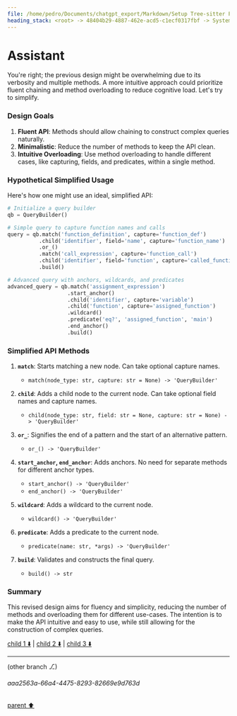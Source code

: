 ```yaml
---
file: /home/pedro/Documents/chatgpt_export/Markdown/Setup Tree-sitter Python parser.md
heading_stack: <root> -> 48404b29-4887-462e-acd5-c1ecf0317fbf -> System -> 116c69b9-0217-4c43-bedc-42dcbf0f826d -> System -> aaa2b2b9-a972-49a4-8072-387253454bc2 -> User -> 65ebe623-cb59-4071-a891-b0ecac4a7299 -> Assistant -> 3b9d8f44-31ea-4a18-a85c-2144c2c1c659 -> Tool -> 74a3cf29-c1fc-4242-817b-f8e9f83315ef -> Assistant -> 8801ae9a-ded1-475a-a3e9-bd817697ad99 -> Tool -> 133fb8b4-7853-4484-b203-3efbc6ed24b1 -> Assistant -> aaa293e9-a16a-4dcb-bf1e-e1a857731e97 -> User -> 953ccdca-be2f-4765-bdf5-13151dff1986 -> Assistant -> 9f67d0a5-d0f4-44e9-8fa7-40963c60e88f -> Tool -> 4dc004ce-1401-4ffc-871d-bd967d2f63a9 -> Assistant -> 99984851-9314-483f-a2a3-126c895dec19 -> Assistant -> da744ba2-ecd2-4dc0-8655-fa8aaee2bf9b -> Tool -> 15f61e74-54fd-47d9-8008-f0d889bf12b7 -> Assistant -> aaa2d60b-338e-4152-9e50-83b6a20eff30 -> User -> de6b35bd-5bff-4de0-95b8-221d8d435c40 -> Assistant -> 4cdff389-2396-4ab1-be1d-8b1b82078b94 -> Tool -> 4cb279b0-a577-45ef-94ca-c4387df6dbab -> Assistant -> aaa2cde9-4bc5-421a-8b93-1227a5b142ce -> User -> 08eb7667-59b0-4428-bac9-03470a3c43e9 -> Assistant -> da0e3adc-f279-4bb0-8190-f613e2c89c6f -> Tool -> ea4b757d-c12b-4ea8-9576-483fac3d32d7 -> Assistant -> aaa2fadc-e768-42c3-8f1d-1e2175896635 -> User -> 0ca77f9c-ecfc-4df4-be6b-ec2c96eb4460 -> Assistant -> aaa2bf74-6601-4af7-bc2d-ab12017d2dac -> User -> 0eaa25f5-df9f-4760-8870-6c10e86e7b93 -> Assistant -> Base Classes and Data Models -> Builder Pattern -> Idiomatic Use -> Query Serialization -> Support for Complex Queries -> Convenience Functions -> DSL-like Experience -> Trade-offs and Considerations -> Conclusion -> aaa29063-77a1-4d2e-bd50-f6ee519da7f6 -> User -> e05fc06a-8b75-42da-b78a-c76514e42642 -> Assistant -> Basic Building Blocks -> Dataclasses for Basic Blocks -> Builder Pattern -> QueryBuilder Class -> Composing Complex Queries -> Example Usage -> Extending for Advanced Features -> Validating Queries -> Type Safety and Intellisense -> Summary -> aaa293aa-2e35-42a9-975e-2c60025c5c81 -> User -> e39c17cd-eb8c-44f0-921c-f747f586900f -> Assistant -> Hypothetical Usage -> API Design -> Node Construction and Capture -> Field Qualification -> Grouping and Nesting -> Anchors and Wildcards -> Predicates -> Data Structures -> Query Builder Class -> Query Validation and Building -> Summary -> aaa22527-f7af-4d58-9cde-1ff0cf27b18f -> User -> acf2e97a-76ad-4094-9e62-d942f0e2cf8f -> Assistant
---
```

# Assistant

You're right; the previous design might be overwhelming due to its verbosity and multiple methods. A more intuitive approach could prioritize fluent chaining and method overloading to reduce cognitive load. Let's try to simplify.

### Design Goals

1. **Fluent API**: Methods should allow chaining to construct complex queries naturally.
2. **Minimalistic**: Reduce the number of methods to keep the API clean.
3. **Intuitive Overloading**: Use method overloading to handle different cases, like capturing, fields, and predicates, within a single method.

### Hypothetical Simplified Usage

Here's how one might use an ideal, simplified API:

```python
# Initialize a query builder
qb = QueryBuilder()

# Simple query to capture function names and calls
query = qb.match('function_definition', capture='function_def')
          .child('identifier', field='name', capture='function_name')
          .or_()
          .match('call_expression', capture='function_call')
          .child('identifier', field='function', capture='called_function')
          .build()

# Advanced query with anchors, wildcards, and predicates
advanced_query = qb.match('assignment_expression')
                   .start_anchor()
                   .child('identifier', capture='variable')
                   .child('function', capture='assigned_function')
                   .wildcard()
                   .predicate('eq?', 'assigned_function', 'main')
                   .end_anchor()
                   .build()
```

### Simplified API Methods

1. **`match`**: Starts matching a new node. Can take optional capture names.
    - `match(node_type: str, capture: str = None) -> 'QueryBuilder'`

2. **`child`**: Adds a child node to the current node. Can take optional field names and capture names.
    - `child(node_type: str, field: str = None, capture: str = None) -> 'QueryBuilder'`

3. **`or_`**: Signifies the end of a pattern and the start of an alternative pattern.
    - `or_() -> 'QueryBuilder'`

4. **`start_anchor`, `end_anchor`**: Adds anchors. No need for separate methods for different anchor types.
    - `start_anchor() -> 'QueryBuilder'`
    - `end_anchor() -> 'QueryBuilder'`

5. **`wildcard`**: Adds a wildcard to the current node.
    - `wildcard() -> 'QueryBuilder'`

6. **`predicate`**: Adds a predicate to the current node.
    - `predicate(name: str, *args) -> 'QueryBuilder'`

7. **`build`**: Validates and constructs the final query.
    - `build() -> str`

### Summary

This revised design aims for fluency and simplicity, reducing the number of methods and overloading them for different use-cases. The intention is to make the API intuitive and easy to use, while still allowing for the construction of complex queries.

[child 1 ⬇️](#aaa2563a-66a4-4475-8293-82669e9d763d) | [child 2 ⬇️](#aaa26d41-a02f-47e2-a819-7027c91eda12) | [child 3 ⬇️](#aaa29f65-2f73-4aa5-b946-56f113d7b6fc)

---

(other branch ⎇)
###### aaa2563a-66a4-4475-8293-82669e9d763d
[parent ⬆️](#acf2e97a-76ad-4094-9e62-d942f0e2cf8f)
